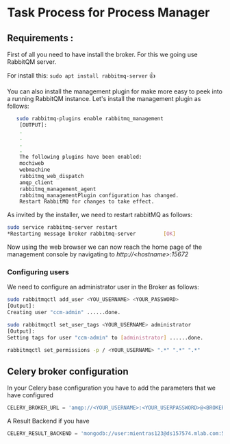 # Task Process for Process Manager
## Requirements :
First of all you need to have install the broker. For this we going use RabbitQM server.

For install this: ```sudo apt install rabbitmq-server``` :+1:

You can also install the management plugin for make more easy to peek into a running RabbitQM instance. Let's install the management plugin as follows: 
```bash
   sudo rabbitmq-plugins enable rabbitmq_management
    [OUTPUT]:
    .
    .
    .
    .
    The following plugins have been enabled:  
    mochiweb  
    webmachine  
    rabbitmq_web_dispatch  
    amqp_client  
    rabbitmq_management_agent  
    rabbitmq_managementPlugin configuration has changed. 
    Restart RabbitMQ for changes to take effect.
```
As invited by the installer, we need to restart rabbitMQ as follows:
```bash
sudo service rabbitmq-server restart
*Restarting message broker rabbitmq-server         [OK]
```
Now using the web browser we can now reach the home page of the management console by navigating to *http://\<hostname\>:15672*

### Configuring users 
We need to configure an administrator user in the Broker as follows:
```bash
sudo rabbitmqctl add_user <YOU_USERNAME> <YOUR_PASSWORD>
[Output]:
Creating user "ccm-admin" ......done.

sudo rabbitmqctl set_user_tags <YOUR_USERNAME> administrator
[Output]:
Setting tags for user "ccm-admin" to [administrator] ......done.

rabbitmqctl set_permissions -p / <YOUR_USERNAME> ".*" ".*" ".*"

```
## Celery broker configuration
In your Celery base configuration you have to add the parameters that we have configured 
```python
CELERY_BROKER_URL = 'amqp://<YOUR_USERNAME>:<YOUR_USERPASSWORD>@<BROKER_SERVER_ADDRESS>:5672'
```
A Result Backend if you have
```python
CELERY_RESULT_BACKEND = 'mongodb://user:mientras123@ds157574.mlab.com:57574/connect_to_mongo'
```
